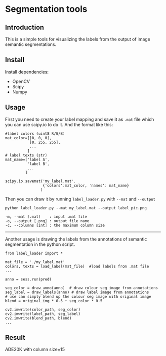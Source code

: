 # Segmentation tools
## Introduction
This is a simple tools for visualizing the labels from the output of image semantic segmentations.
## Install
Install dependencies:
* OpenCV
* Scipy
* Numpy
## Usage
First you need to create your label mapping and save it as `.mat` file which you can use scipy.io to do it. And the format like this:
```python=
#label colors (uint8 R/G/B)
mat_color=[[0, 0, 0],
           [0, 255, 255],
           ...
          ]
# label texts (str)
mat_name=['label A',
          'label B',
          ...
         ]

scipy.io.savemat('my_label.mat', 
                 {'colors':mat_color, 'names': mat_name}
                )
```
Then you can draw it by running `label_loader.py` with `--mat` and `--output`
```
python label_loader.py --mat my_label.mat --output label_pic.png
```

```
-m, --mat [.mat]    : input .mat file 
-o, --output [.png] : output file name
-c, --columns [int] : the maximum column size
```
---

Another usage is drawing the labels from the annotations of semantic segmentation in the python script.

```python=
from label_loader import *

mat_file = './my_label.mat'
colors, texts = load_label(mat_file)  #load labels from .mat file
...

anno = sess.run(pred)

seg_color = draw_anno(anno)  # draw colour seg image from annotations
seg_label = draw_labels(anno) # draw label image from annotations
# use can simply blend up the colour seg image with original image
blend = original_img * 0.5 + seg_color * 0.5 

cv2.imwrite(color_path, seg_color)
cv2.imwrite(label_path, seg_label)
cv2.imwrite(blend_path, blend)
...

```

## Result
ADE20K with column size=15

